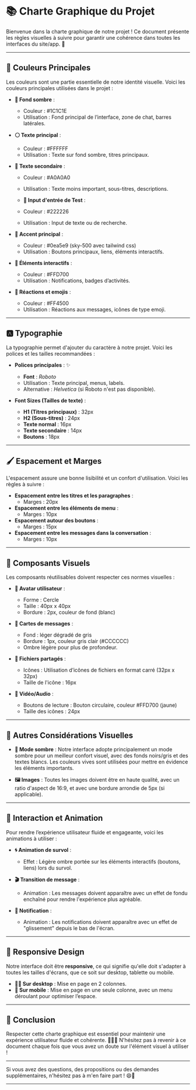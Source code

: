 

# 📚 **Charte Graphique du Projet**

Bienvenue dans la charte graphique de notre projet ! Ce document présente les règles visuelles à suivre pour garantir une cohérence dans toutes les interfaces du site/app. 🌈

---

## 🎨 **Couleurs Principales**

Les couleurs sont une partie essentielle de notre identité visuelle. Voici les couleurs principales utilisées dans le projet :

- **🔲 Fond sombre** :  
  - Couleur : #1C1C1E  
  - Utilisation : Fond principal de l’interface, zone de chat, barres latérales.
  
- **⚪ Texte principal** :  
  - Couleur : #FFFFFF  
  - Utilisation : Texte sur fond sombre, titres principaux.
  
- **🔘 Texte secondaire** :  
  - Couleur : #A0A0A0  
  - Utilisation : Texte moins important, sous-titres, descriptions.

  - **🔘 Input d'entrée de Test** :  
  - Couleur :   #222226  
  - Utilisation : Input de texte ou de recherche.


- **🔵 Accent principal** :  
  - Couleur : #0ea5e9 (sky-500 avec tailwind css)
  - Utilisation : Boutons principaux, liens, éléments interactifs.

- **🌟 Éléments interactifs** :  
  - Couleur : #FFD700  
  - Utilisation : Notifications, badges d’activités.

- **🧡 Réactions et emojis** :  
  - Couleur : #FF4500  
  - Utilisation : Réactions aux messages, icônes de type emoji.

---

## 🅰️ **Typographie**

La typographie permet d'ajouter du caractère à notre projet. Voici les polices et les tailles recommandées :

- **Polices principales** : ✨
  - **Font** : *Roboto*  
  - Utilisation : Texte principal, menus, labels.  
  - Alternative : *Helvetica* (si Roboto n'est pas disponible).

- **Font Sizes (Tailles de texte)** :  
  - **H1 (Titres principaux)** : 32px  
  - **H2 (Sous-titres)** : 24px  
  - **Texte normal** : 16px  
  - **Texte secondaire** : 14px  
  - **Boutons** : 18px

---

## 🖌️ **Espacement et Marges**

L'espacement assure une bonne lisibilité et un confort d'utilisation. Voici les règles à suivre :

- **Espacement entre les titres et les paragraphes** :  
  - Marges : 20px
- **Espacement entre les éléments de menu** :  
  - Marges : 10px
- **Espacement autour des boutons** :  
  - Marges : 15px
- **Espacement entre les messages dans la conversation** :  
  - Marges : 10px

---

## 📏 **Composants Visuels**

Les composants réutilisables doivent respecter ces normes visuelles :

- **👤 Avatar utilisateur** :  
  - Forme : Cercle  
  - Taille : 40px x 40px  
  - Bordure : 2px, couleur de fond (blanc)
  
- **💬 Cartes de messages** :  
  - Fond : léger dégradé de gris  
  - Bordure : 1px, couleur gris clair (#CCCCCC)  
  - Ombre légère pour plus de profondeur.

- **📂 Fichiers partagés** :  
  - Icônes : Utilisation d’icônes de fichiers en format carré (32px x 32px)
  - Taille de l'icône : 16px
  
- **🎥 Vidéo/Audio** :  
  - Boutons de lecture : Bouton circulaire, couleur #FFD700 (jaune)  
  - Taille des icônes : 24px

---

## 🔲 **Autres Considérations Visuelles**

- **🌙 Mode sombre** : Notre interface adopte principalement un mode sombre pour un meilleur confort visuel, avec des fonds noirs/gris et des textes blancs. Les couleurs vives sont utilisées pour mettre en évidence les éléments importants.
  
- **🖼️ Images** : Toutes les images doivent être en haute qualité, avec un ratio d'aspect de 16:9, et avec une bordure arrondie de 5px (si applicable).

---

## 🚀 **Interaction et Animation**

Pour rendre l’expérience utilisateur fluide et engageante, voici les animations à utiliser :

- **🌀 Animation de survol** :  
  - Effet : Légère ombre portée sur les éléments interactifs (boutons, liens) lors du survol.
  
- **🎬 Transition de message** :  
  - Animation : Les messages doivent apparaître avec un effet de fondu enchaîné pour rendre l'expérience plus agréable.
  
- **🚨 Notification** :  
  - Animation : Les notifications doivent apparaître avec un effet de "glissement" depuis le bas de l'écran.

---

## 📱 **Responsive Design**

Notre interface doit être **responsive**, ce qui signifie qu'elle doit s'adapter à toutes les tailles d'écrans, que ce soit sur desktop, tablette ou mobile.

- **👨‍💻 Sur desktop** : Mise en page en 2 colonnes.
- **📱 Sur mobile** : Mise en page en une seule colonne, avec un menu déroulant pour optimiser l’espace.

---

## 📌 **Conclusion**

Respecter cette charte graphique est essentiel pour maintenir une expérience utilisateur fluide et cohérente. 🎨👩‍💻 N'hésitez pas à revenir à ce document chaque fois que vous avez un doute sur l'élément visuel à utiliser !

---

Si vous avez des questions, des propositions ou des demandes supplémentaires, n'hésitez pas à m'en faire part ! 😄🚀

---
